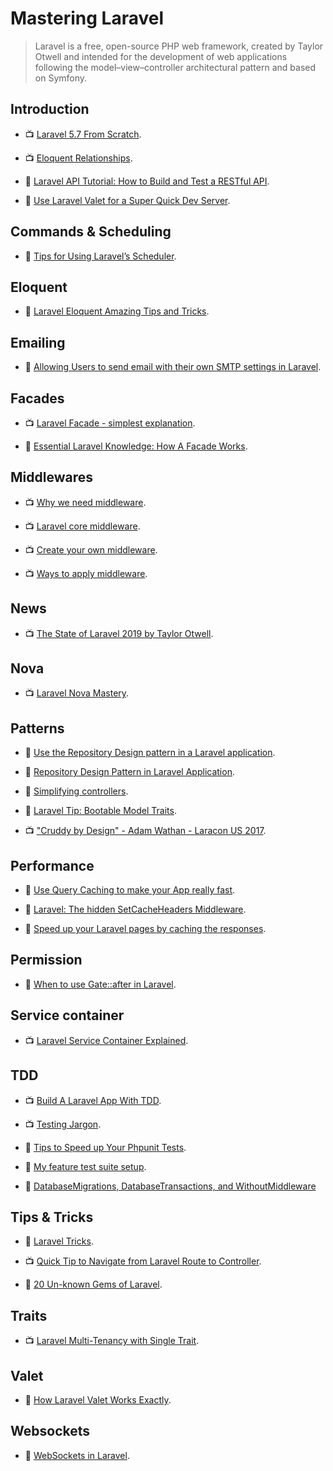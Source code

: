 # Mastering Laravel

> Laravel is a free, open-source PHP web framework, created by Taylor Otwell and intended for the development of web applications following the model–view–controller architectural pattern and based on Symfony.

## Introduction

- 📺 [Laravel 5.7 From Scratch](https://laracasts.com/series/laravel-from-scratch-2018).

- 📺 [Eloquent Relationships](https://laracasts.com/series/eloquent-relationships).

- 📖 [Laravel API Tutorial: How to Build and Test a RESTful API](https://www.toptal.com/laravel/restful-laravel-api-tutorial).

- 📖 [Use Laravel Valet for a Super Quick Dev Server](https://scotch.io/tutorials/use-laravel-valet-for-a-super-quick-dev-server).

## Commands & Scheduling

- 📖 [Tips for Using Laravel’s Scheduler](https://laravel-news.com/tips-for-using-laravels-scheduler).

## Eloquent

- 📖 [Laravel Eloquent Amazing Tips and Tricks](https://medium.com/@advanceidea/laravel-eloquent-tips-894bc104cb98).

## Emailing

- 📖 [Allowing Users to send email with their own SMTP settings in Laravel](https://laravel-news.com/allowing-users-to-send-email-with-their-own-smtp-settings-in-laravel).

## Facades

- 📺 [Laravel Facade - simplest explanation](https://www.youtube.com/watch?v=zD2VJhOdI5c).

- 📖 [Essential Laravel Knowledge: How A Facade Works](https://calebporzio.com/essential-laravel-knowledge-how-a-facade-work/).

## Middlewares

- 📺 [Why we need middleware](https://www.youtube.com/watch?v=2pPxHrPrvfA).

- 📺 [Laravel core middleware](https://www.youtube.com/watch?v=kXLKPLR_W_0).

- 📺 [Create your own middleware](https://www.youtube.com/watch?v=YHn7EvfVJ44).

- 📺 [Ways to apply middleware](https://www.youtube.com/watch?v=PC_YT--gPzg).

## News

- 📺 [The State of Laravel 2019 by Taylor Otwell](https://www.youtube.com/watch?v=Hfgcg09srSo).

## Nova

- 📺 [Laravel Nova Mastery](https://laracasts.com/series/laravel-nova-mastery).

## Patterns

- 📖 [Use the Repository Design pattern in a Laravel application](https://medium.com/employbl/use-the-repository-design-pattern-in-a-laravel-application-13f0b46a3dce).

- 📖 [Repository Design Pattern in Laravel Application](https://medium.com/@shishirthedev/repository-design-pattern-in-laravel-application-f474798f53ec).

- 📖 [Simplifying controllers](https://murze.be/simplifying-controllers).

- 📖 [Laravel Tip: Bootable Model Traits](https://tighten.co/blog/laravel-tip-bootable-model-traits).

- 📺 ["Cruddy by Design" - Adam Wathan - Laracon US 2017](https://www.youtube.com/watch?v=MF0jFKvS4SI).

## Performance

- 📖 [Use Query Caching to make your App really fast](https://kovah.me/en/n7hs3x-laravel-5-use-query-caching-to-make-your-app-really-fast/).

- 📖 [Laravel: The hidden SetCacheHeaders Middleware](https://itnext.io/laravel-the-hidden-setcacheheaders-middleware-4cd594ba462f).

- 📖 [Speed up your Laravel pages by caching the responses](https://jeffochoa.me/speed-up-your-laravel-pages-by-caching-the-responses).

## Permission

- 📖 [When to use Gate::after in Laravel](https://murze.be/when-to-use-gateafter-in-laravel).

## Service container

- 📺 [Laravel Service Container Explained](https://www.youtube.com/watch?v=PGVqkEZiUoc).

## TDD

- 📺 [Build A Laravel App With TDD](https://laracasts.com/series/build-a-laravel-app-with-tdd).

- 📺 [Testing Jargon](https://laracasts.com/series/testing-jargon).

- 📖 [Tips to Speed up Your Phpunit Tests](https://laravel-news.com/tips-to-speed-up-phpunit-tests).

- 📖 [My feature test suite setup](https://timacdonald.me/my-feature-test-suite-setup).

- 📖 [DatabaseMigrations, DatabaseTransactions, and WithoutMiddleware](https://mattstauffer.com/blog/better-integration-testing-in-laravel-5.1-databasemigrations-databasetransactions-and-withoutmiddleware/)

## Tips & Tricks

- 🧠 [Laravel Tricks](https://laravel-tricks.com/).

- 📺 [Quick Tip to Navigate from Laravel Route to Controller](https://www.youtube.com/watch?v=-zxzRwbdhR8).

- 📖 [20 Un-known Gems of Laravel](https://meramustaqbil.com/2019/03/23/20-un-known-gems-of-laravel/).

## Traits

- 📺 [Laravel Multi-Tenancy with Single Trait](https://www.youtube.com/watch?v=nCiNqboYFVQ).

## Valet

- 📖 [How Laravel Valet Works Exactly](https://deliciousbrains.com/how-laravel-valet-works-exactly/).

## Websockets

- 📖 [WebSockets in Laravel](https://johnbraun.blog/posts/websockets-in-laravel).

